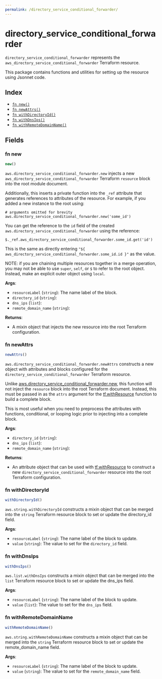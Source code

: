 ```yaml
---
permalink: /directory_service_conditional_forwarder/
---
```


# directory_service_conditional_forwarder

`directory_service_conditional_forwarder` represents the `aws_directory_service_conditional_forwarder` Terraform resource.



This package contains functions and utilities for setting up the resource using Jsonnet code.


## Index

* [`fn new()`](#fn-new)
* [`fn newAttrs()`](#fn-newattrs)
* [`fn withDirectoryId()`](#fn-withdirectoryid)
* [`fn withDnsIps()`](#fn-withdnsips)
* [`fn withRemoteDomainName()`](#fn-withremotedomainname)

## Fields

### fn new

```ts
new()
```


`aws.directory_service_conditional_forwarder.new` injects a new `aws_directory_service_conditional_forwarder` Terraform `resource`
block into the root module document.

Additionally, this inserts a private function into the `_ref` attribute that generates references to attributes of the
resource. For example, if you added a new instance to the root using:

    # arguments omitted for brevity
    aws.directory_service_conditional_forwarder.new('some_id')

You can get the reference to the `id` field of the created `aws.directory_service_conditional_forwarder` using the reference:

    $._ref.aws_directory_service_conditional_forwarder.some_id.get('id')

This is the same as directly entering `"${ aws_directory_service_conditional_forwarder.some_id.id }"` as the value.

NOTE: if you are chaining multiple resources together in a merge operation, you may not be able to use `super`, `self`,
or `$` to refer to the root object. Instead, make an explicit outer object using `local`.

**Args**:
  - `resourceLabel` (`string`): The name label of the block.
  - `directory_id` (`string`): 
  - `dns_ips` (`list`): 
  - `remote_domain_name` (`string`): 

**Returns**:
- A mixin object that injects the new resource into the root Terraform configuration.


### fn newAttrs

```ts
newAttrs()
```


`aws.directory_service_conditional_forwarder.newAttrs` constructs a new object with attributes and blocks configured for the `directory_service_conditional_forwarder`
Terraform resource.

Unlike [aws.directory_service_conditional_forwarder.new](#fn-new), this function will not inject the `resource`
block into the root Terraform document. Instead, this must be passed in as the `attrs` argument for the
[tf.withResource](https://github.com/tf-libsonnet/core/tree/main/docs#fn-withresource) function to build a complete block.

This is most useful when you need to preprocess the attributes with functions, conditional, or looping logic prior to
injecting into a complete block.

**Args**:
  - `directory_id` (`string`): 
  - `dns_ips` (`list`): 
  - `remote_domain_name` (`string`): 

**Returns**:
  - An attribute object that can be used with [tf.withResource](https://github.com/tf-libsonnet/core/tree/main/docs#fn-withresource) to construct a new `directory_service_conditional_forwarder` resource into the root Terraform configuration.


### fn withDirectoryId

```ts
withDirectoryId()
```

`aws.string.withDirectoryId` constructs a mixin object that can be merged into the `string`
Terraform resource block to set or update the directory_id field.



**Args**:
  - `resourceLabel` (`string`): The name label of the block to update.
  - `value` (`string`): The value to set for the `directory_id` field.


### fn withDnsIps

```ts
withDnsIps()
```

`aws.list.withDnsIps` constructs a mixin object that can be merged into the `list`
Terraform resource block to set or update the dns_ips field.



**Args**:
  - `resourceLabel` (`string`): The name label of the block to update.
  - `value` (`list`): The value to set for the `dns_ips` field.


### fn withRemoteDomainName

```ts
withRemoteDomainName()
```

`aws.string.withRemoteDomainName` constructs a mixin object that can be merged into the `string`
Terraform resource block to set or update the remote_domain_name field.



**Args**:
  - `resourceLabel` (`string`): The name label of the block to update.
  - `value` (`string`): The value to set for the `remote_domain_name` field.
